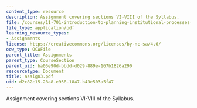 ```yaml
---
content_type: resource
description: Assignment covering sections VI-VIII of the Syllabus.
file: /courses/11-701-introduction-to-planning-institutional-processes-in-developing-countries-fall-2003/d2c82c1528a8e9381847b43e503a5f47_assign3.pdf
file_type: application/pdf
learning_resource_types:
- Assignments
license: https://creativecommons.org/licenses/by-nc-sa/4.0/
ocw_type: OCWFile
parent_title: Assignments
parent_type: CourseSection
parent_uid: ba05e90d-bbdd-d029-889e-167b1826a290
resourcetype: Document
title: assign3.pdf
uid: d2c82c15-28a8-e938-1847-b43e503a5f47
---
```

Assignment covering sections VI-VIII of the Syllabus.